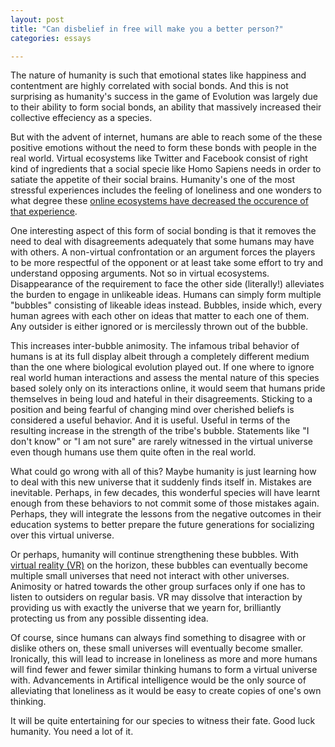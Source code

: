```yaml
---
layout: post
title: "Can disbelief in free will make you a better person?"
categories: essays

---
```


The nature of humanity is such that emotional states like happiness and contentment are highly correlated with social bonds. And this is not surprising as humanity's success in the game of Evolution was largely due to their ability to form social bonds, an ability that massively increased their collective effeciency as a species.

But with the advent of internet, humans are able to reach some of the these positive emotions without the need to form these bonds with people in the real world. Virtual ecosystems like Twitter and Facebook consist of right kind of ingredients that a social specie like Homo Sapiens needs in order to satiate the appetite of their social brains. Humanity's one of the most stressful experiences includes the feeling of loneliness and one wonders to what degree these [online ecosystems have decreased the occurence of that experience](http://www.ncbi.nlm.nih.gov/pmc/articles/PMC3820167/). 

One interesting aspect of this form of social bonding is that it removes the need to deal with disagreements adequately that some humans may have with others. A non-virtual confrontation or an argument forces the players to be more respectful of the opponent or at least take some effort to try and understand opposing arguments. Not so in virtual ecosystems. Disappearance of the requirement to face the other side (literally!) alleviates the burden to engage in unlikeable ideas. Humans can simply form multiple "bubbles" consisting of likeable ideas instead. Bubbles, inside which, every human agrees with each other on ideas that matter to each one of them. Any outsider is either ignored or is mercilessly thrown out of the bubble.

This increases inter-bubble animosity. The infamous tribal behavior of humans is at its full display albeit through a completely different medium than the one where biological evolution played out. If one where to ignore real world human interactions and assess the mental nature of this species based solely only on its interactions online, it would seem that humans pride themselves in being loud and hateful in their disagreements. Sticking to a position and being fearful of changing mind over cherished beliefs is considered a useful behavior. And it is useful. Useful in terms of the resulting increase in the strength of the tribe's bubble. Statements like "I don't know" or "I am not sure" are rarely witnessed in the virtual universe even though humans use them quite often in the real world. 

What could go wrong with all of this? Maybe humanity is just learning how to deal with this new universe that it suddenly finds itself in. Mistakes are inevitable. Perhaps, in few decades, this wonderful species will have learnt enough from these behaviors to not commit some of those mistakes again. Perhaps, they will integrate the lessons from the negative outcomes in their education systems to better prepare the future generations for socializing over this virtual universe. 

Or perhaps, humanity will continue strengthening these bubbles. With [virtual reality (VR)](https://en.wikipedia.org/wiki/Virtual_reality) on the horizon, these bubbles can eventually become multiple small universes that need not interact with other universes. Animosity or hatred towards the other group surfaces only if one has to listen to outsiders on regular basis. VR may dissolve that interaction by providing us with exactly the universe that we yearn for, brilliantly protecting us from any possible dissenting idea.

Of course, since humans can always find something to disagree with or dislike others on, these small universes will eventually become smaller. Ironically, this will lead to increase in loneliness as more and more humans will find fewer and fewer similar thinking humans to form a virtual universe with. Advancements in Artifical intelligence would be the only source of alleviating that loneliness as it would be easy to create copies of one's own thinking. 

It will be quite entertaining for our species to witness their fate. Good luck humanity. You need a lot of it. 


